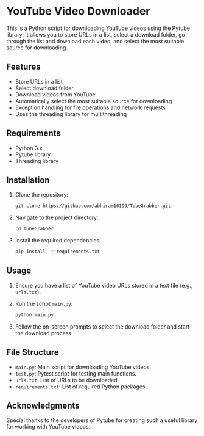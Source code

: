# YouTube Video Downloader

This is a Python script for downloading YouTube videos using the Pytube library. It allows you to store URLs in a list, select a download folder, go through the list and download each video, and select the most suitable source for downloading.

## Features

- Store URLs in a list
- Select download folder
- Download videos from YouTube
- Automatically select the most suitable source for downloading
- Exception handling for file operations and network requests
- Uses the threading library for multithreading

## Requirements

- Python 3.x
- Pytube library
- Threading library

## Installation

1. Clone the repository:

    ```bash
    git clone https://github.com/abhiram10199/TubeGrabber.git
    ```

2. Navigate to the project directory:

    ```bash
    cd TubeGrabber
    ```

3. Install the required dependencies:

    ```bash
    pip install -r requirements.txt
    ```

## Usage

1. Ensure you have a list of YouTube video URLs stored in a text file (e.g., `urls.txt`).
2. Run the script `main.py`:

    ```bash
    python main.py
    ```

3. Follow the on-screen prompts to select the download folder and start the download process.

## File Structure

- `main.py`: Main script for downloading YouTube videos.
- `test.py`: Pytest script for testing main functions.
- `urls.txt`: List of URLs to be downloaded.
- `requirements.txt`: List of required Python packages.

## Acknowledgments

Special thanks to the developers of Pytube for creating such a useful library for working with YouTube videos.
